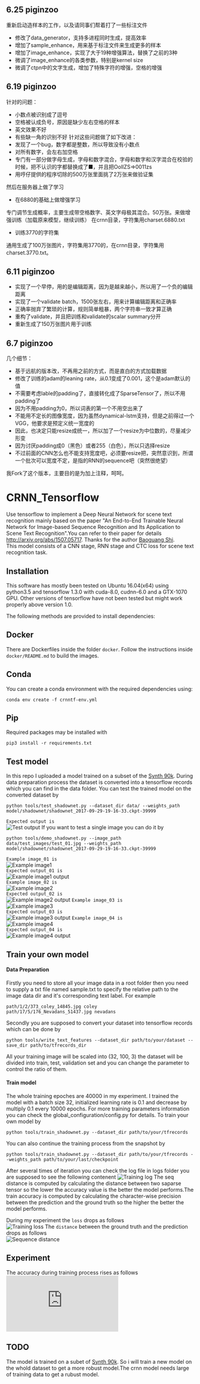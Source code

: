 ## 6.25 piginzoo
重新启动造样本的工作，以及请同事们帮着打了一些标注文件

- 修改了data_generator，支持多进程同时生成，提高效率
- 增加了sample_enhance，用来基于标注文件来生成更多的样本
- 增加了image_enhance，实现了大于19种增强算法，替换了之前的3种
- 微调了image_enhance的各类参数，特别是kernel size
- 微调了ctpn中的文字生成，增加了特殊字符的增强，空格的增强


## 6.19 piginzoo
针对的问题：
-	小数点被识别成了逗号
-	空格被认成负号，原因是缺少左右空格的样本
-	英文效果不好
-	有些缺一角的识别不好
针对这些问题做了如下改进：
-	发现了一个bug，数字都是整数，所以导致没有小数点
-	对所有数字，会左右加空格
-	专门有一部分做字母生成，字母和数字混合，字母和数字和汉字混合在校验的时候，把不认识的字都替换成了■，并且把OolIZS=>0011zs
-	用哼仔提供的程序切除的500万张里面挑了2万张来做验证集

然后在服务器上做了学习

* 在6880的基础上做增强学习

专门调节生成概率，主要生成带空格数字、英文字母极其混合。50万张。来做增强训练（加载原来模型，继续训练）
在crnn目录，字符集用charset.6880.txt

* 训练3770的字符集

通用生成了100万张图片，字符集用3770的，在crnn目录，字符集用charset.3770.txt。


## 6.11 piginzoo
- 实现了一个早停，用的是编辑距离，因为是越来越小，所以用了一个负的编辑距离
- 实现了一个validate batch，1500张左右，用来计算编辑距离和正确率
- 正确率抛弃了繁琐的计算，规则简单粗暴，两个字符串一致才算正确
- 重构了validate，并且把训练和validate的scalar summary分开
- 重新生成了150万张图片用于训练

## 6.7 piginzoo
几个细节：
- 基于远航的版本改，不再用之前的方式，而是直白的方式加载数据
- 修改了训练的adam的leaning rate，从0.1变成了0.001，这个是adam默认的值
- 不需要考虑lable的padding了，直接转化成了SparseTensor了，所以不用padding了
- 因为不用padding为0，所以词表的第一个不用空出来了
- 不能用不定长的图像宽度，因为虽然dynamical-lstm支持，但是之前得过一个VGG，他要求是预定义统一宽度的
- 因此，也决定只能resize成统一，所以加了一个resize为中位数的，尽量减少形变
- 因为讨厌padding成0（黑色）或者255（白色），所以只选择resize
- 不过前面的CNN怎么也不能支持宽度吧，必须要resize把，突然意识到，所谓一个批次可以宽度不定，是指的RNN的sequence吧（突然很绝望）

我Fork了这个版本，主要目的是为加上注释，呵呵。

# CRNN_Tensorflow
Use tensorflow to implement a Deep Neural Network for scene text recognition mainly based on the paper "An End-to-End Trainable Neural Network for Image-based Sequence Recognition and Its Application to Scene Text Recognition".You can refer to their paper for details http://arxiv.org/abs/1507.05717. Thanks for the author [Baoguang Shi](https://github.com/bgshih).  
This model consists of a CNN stage, RNN stage and CTC loss for scene text recognition task.

## Installation

This software has mostly been tested on Ubuntu 16.04(x64) using python3.5 and tensorflow 1.3.0 with cuda-8.0, cudnn-6.0 and a GTX-1070 GPU. Other versions of tensorflow have not been tested but might work properly above version 1.0.

The following methods are provided to install dependencies:


## Docker

There are Dockerfiles inside the folder `docker`. Follow the instructions inside `docker/README.md` to build the images.

## Conda

You can create a conda environment with the required dependencies using: 

```
conda env create -f crnntf-env.yml
```

## Pip

Required packages may be installed with

```
pip3 install -r requirements.txt
```

## Test model
In this repo I uploaded a model trained on a subset of the [Synth 90k](http://www.robots.ox.ac.uk/~vgg/data/text/). During data preparation process the dataset is converted into a tensorflow records which you can find in the data folder.
You can test the trained model on the converted dataset by

```
python tools/test_shadownet.py --dataset_dir data/ --weights_path model/shadownet/shadownet_2017-09-29-19-16-33.ckpt-39999
```
`Expected output is`  
![Test output](https://github.com/TJCVRS/CRNN_Tensorflow/blob/master/data/images/test_output.png)
If you want to test a single image you can do it by
```
python tools/demo_shadownet.py --image_path data/test_images/test_01.jpg --weights_path model/shadownet/shadownet_2017-09-29-19-16-33.ckpt-39999
```
`Example image_01 is`  
![Example image1](https://github.com/TJCVRS/CRNN_Tensorflow/blob/master/data/images/text_example_image1.png)  
`Expected output_01 is`  
![Example image1 output](https://github.com/TJCVRS/CRNN_Tensorflow/blob/master/data/images/test_example_image1_output.png)  
`Example image_02 is`  
![Example image2](https://github.com/TJCVRS/CRNN_Tensorflow/blob/master/data/images/test_example_image2.png)  
`Expected output_02 is`  
![Example image2 output](https://github.com/TJCVRS/CRNN_Tensorflow/blob/master/data/images/test_example_image2_output.png) 
`Example image_03 is`  
![Example image3](https://github.com/TJCVRS/CRNN_Tensorflow/blob/chinese_version_debug/data/images/demo_chinese.png)  
`Expected output_03 is`  
![Example image3 output](https://github.com/TJCVRS/CRNN_Tensorflow/blob/chinese_version_debug/data/images/demo_chinese_output.png)
`Example image_04 is`  
![Example image4](https://github.com/TJCVRS/CRNN_Tensorflow/blob/chinese_version_debug/data/images/dmeo_chinese_2.png)  
`Expected output_04 is`  
![Example image4 output](https://github.com/TJCVRS/CRNN_Tensorflow/blob/chinese_version_debug/data/images/demo_chinese_2_ouput.png)

## Train your own model
#### Data Preparation
Firstly you need to store all your image data in a root folder then you need to supply a txt file named sample.txt to specify the relative path to the image data dir and it's corresponding text label. For example

```
path/1/2/373_coley_14845.jpg coley
path/17/5/176_Nevadans_51437.jpg nevadans
```

Secondly you are supposed to convert your dataset into tensorflow records which can be done by
```
python tools/write_text_features --dataset_dir path/to/your/dataset --save_dir path/to/tfrecords_dir
```
All your training image will be scaled into (32, 100, 3) the dataset will be divided into train, test, validation set and you can change the parameter to control the ratio of them.

#### Train model
The whole training epoches are 40000 in my experiment. I trained the model with a batch size 32, initialized learning rate is 0.1 and decrease by multiply 0.1 every 10000 epochs. For more training parameters information you can check the global_configuration/config.py for details. To train your own model by

```
python tools/train_shadownet.py --dataset_dir path/to/your/tfrecords
```
You can also continue the training process from the snapshot by
```
python tools/train_shadownet.py --dataset_dir path/to/your/tfrecords --weights_path path/to/your/last/checkpoint
```
After several times of iteration you can check the log file in logs folder you are supposed to see the following contenent
![Training log](https://github.com/TJCVRS/CRNN_Tensorflow/blob/master/data/images/train_log.png)
The seq distance is computed by calculating the distance between two saparse tensor so the lower the accuracy value is the better the model performs.The train accuracy is computed by calculating the character-wise precision between the prediction and the ground truth so the higher the better the model performs.

During my experiment the `loss` drops as follows  
![Training loss](https://github.com/TJCVRS/CRNN_Tensorflow/blob/master/data/images/train_loss.png)
The `distance` between the ground truth and the prediction drops as follows  
![Sequence distance](https://github.com/TJCVRS/CRNN_Tensorflow/blob/master/data/images/seq_distance.png)

## Experiment
The accuracy during training process rises as follows  
![Training accuracy](https://github.com/TJCVRS/CRNN_Tensorflow/blob/master/data/images/training_accuracy.md)

## TODO
The model is trained on a subet of [Synth 90k](http://www.robots.ox.ac.uk/~vgg/data/text/). So i will train a new model on the whold dataset to get a more robust model.The crnn model needs large of training data to get a rubust model.

